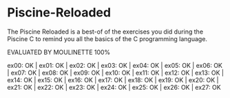 # Piscine-Reloaded
The Piscine Reloaded is a best-of of the exercises you did during the Piscine C to remind you all the basics of the C programming language. 

EVALUATED BY MOULINETTE 100%

ex00: OK | ex01: OK | ex02: OK | ex03: OK | ex04: OK | ex05: OK | ex06: OK | ex07: OK | ex08: OK | ex09: OK | ex10: OK | ex11: OK | ex12: OK | ex13: OK | ex14: OK | ex15: OK | ex16: OK | ex17: OK | ex18: OK | ex19: OK | ex20: OK | ex21: OK | ex22: OK | ex23: OK | ex24: OK | ex25: OK | ex26: OK | ex27: OK
